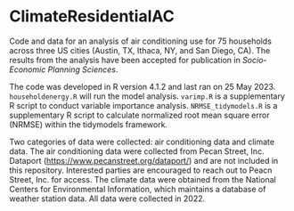 # ClimateResidentialAC

Code and data for an analysis of air conditioning use for 75 households across three US cities (Austin, TX, Ithaca, NY, and San Diego, CA). The results from the analysis have been accepted for publication in _Socio-Economic Planning Sciences_. 

The code was developed in R version 4.1.2 and last ran on 25 May 2023. `householdenergy.R` will run the model analysis. `varimp.R` is a supplementary R script to conduct variable importance analysis. `NRMSE_tidymodels.R` is a supplementary R script to calculate normalized root mean square error (NRMSE) within the tidymodels framework.

Two categories of data were collected: air conditioning data and climate data. The air conditioning data were collected from Pecan Street, Inc. Dataport (https://www.pecanstreet.org/dataport/) and are not included in this repository. Interested parties are encouraged to reach out to Peacn Street, Inc. for access. The climate data were obtained from the National Centers for Environmental Information, which maintains a database of weather station data. All data were collected in 2022.
